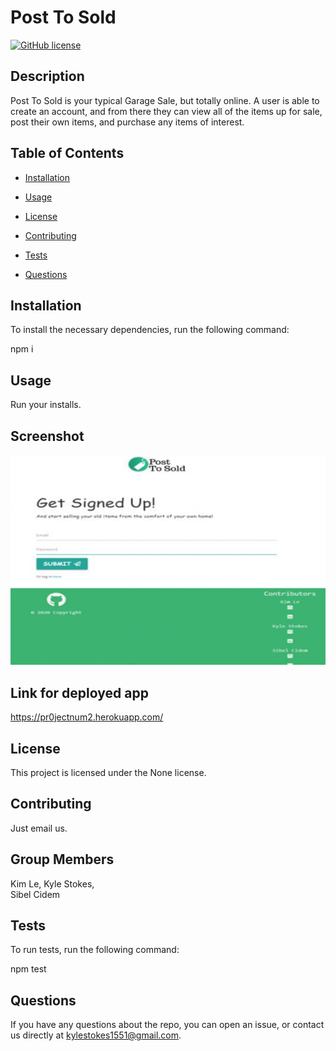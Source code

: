 
# Post To Sold
[![GitHub license](https://img.shields.io/badge/license-None-important.svg)](https://pr0jectnum2.herokuapp.com/)

## Description

Post To Sold is your typical Garage Sale, but totally online.  A user is able to create an account, and from there they can view all of the items up for sale, post their own items, and purchase any items of interest.

## Table of Contents

* [Installation](#installation)

* [Usage](#usage)

* [License](#license)

* [Contributing](#contributing)

* [Tests](#tests)

* [Questions](#questions)

## Installation

To install the necessary dependencies, run the following command:

npm i

## Usage

Run your installs.

## Screenshot

![](https://github.com/seebell/seebell.github.io/blob/master/assets/images/pts400.jpg)<br>

## Link for deployed app

https://pr0jectnum2.herokuapp.com/

## License

This project is licensed under the None license.

## Contributing

Just email us.

## Group Members
Kim Le, 
Kyle Stokes,  
Sibel Cidem 

## Tests

To run tests, run the following command:

npm test

## Questions

If you have any questions about the repo, you can open an issue, or contact us directly at kylestokes1551@gmail.com.
